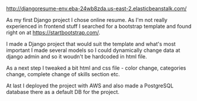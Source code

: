 http://djangoresume-env.eba-24wb8zda.us-east-2.elasticbeanstalk.com/

As my first Django project I chose online resume. As I'm not really experienced in frontend stuff I searched for a bootstrap template and found right on at https://startbootstrap.com/.

I made a Django project that would suit the template and what's most important I made several models so I could dynamically change data at django admin and so it woudn't be hardcoded in html file.

As a next step I tweaked a bit html and css file - color change, categories change, complete change of skills section etc.

At last I deployed the project with AWS and also made a PostgreSQL database there as a default DB for the project.
